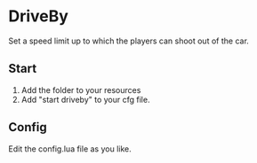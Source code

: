 # DriveBy

Set a speed limit up to which the players can shoot out of the car.

## Start
1. Add the folder to your resources
2. Add "start driveby" to your cfg file.

## Config
Edit the config.lua file as you like.

